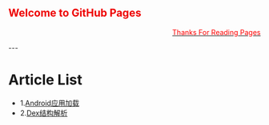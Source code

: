 
##  <font color='#EE80000'> Welcome to GitHub Pages</font>
<p align="right">
  <u>
    <font color='#ff0000'>Thanks For Reading Pages</font>
    </u>
</p>
---

# Article List
- 1.[Android应用加载](./articles/Android应用加载.md)
- 2.[Dex结构解析](./articles/Dex重要结构解析.md)
